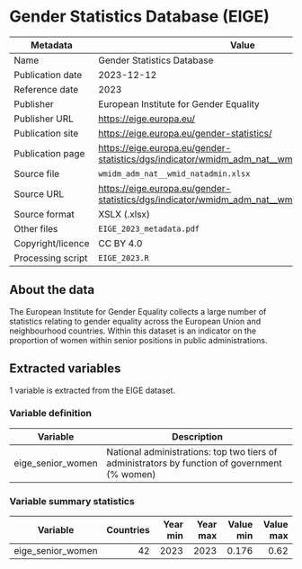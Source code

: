 # Gender Statistics Database (EIGE)

Metadata | Value
--- | ---
Name | Gender Statistics Database
Publication date | 2023-12-12
Reference date | 2023
Publisher | European Institute for Gender Equality
Publisher URL | https://eige.europa.eu/
Publication site | https://eige.europa.eu/gender-statistics/
Publication page | https://eige.europa.eu/gender-statistics/dgs/indicator/wmidm_adm_nat__wmid_natadmin
Source file | `wmidm_adm_nat__wmid_natadmin.xlsx`
Source URL | https://eige.europa.eu/gender-statistics/dgs/indicator/wmidm_adm_nat__wmid_natadmin/datatable
Source format | XSLX (.xlsx)
Other files | `EIGE_2023_metadata.pdf`
Copyright/licence | CC BY 4.0
Processing script | `EIGE_2023.R`

## About the data

The European Institute for Gender Equality collects a large number of
statistics relating to gender equality across the European Union and
neighbourhood countries. Within this dataset is an indicator on the proportion
of women within senior positions in public administrations.

## Extracted variables

1 variable is extracted from the EIGE dataset.

### Variable definition

Variable | Description
--- | ---
eige_senior_women | National administrations: top two tiers of administrators by function of government (% women)

### Variable summary statistics

Variable | Countries | Year min | Year max | Value min | Value max
--- | ---: | ---: | ---: | ---: | ---:
eige_senior_women | 42 | 2023 | 2023 | 0.176 | 0.62
